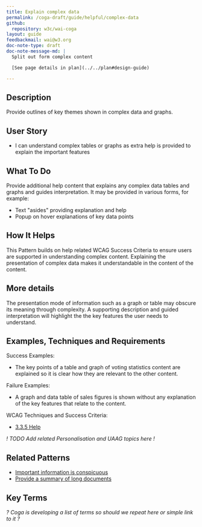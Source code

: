```yaml
---
title: Explain complex data
permalink: /coga-draft/guide/helpful/complex-data
github:
  repository: w3c/wai-coga
layout: guide
feedbackmail: wai@w3.org
doc-note-type: draft
doc-note-message-md: |
  Split out form complex content

  [See page details in plan](../../plan#design-guide)

---
```

## Description

Provide outlines of key themes shown in complex data and graphs.

## User Story

- I can understand complex tables or graphs as extra help is provided to explain the important features

## What To Do

Provide additional help content that explains any complex data tables and graphs and guides interpretation. It may be provided in various forms, for example:

- Text "asides" providing explanation and help
- Popup on hover explanations of key data points

## How It Helps

This Pattern builds on help related WCAG Success Criteria to ensure users are supported in understanding complex content. Explaining the presentation of complex data makes it understandable in the content of the content.

## More details

The presentation mode of information such as a graph or table may obscure its meaning through complexity. A supporting description and guided interpretation will highlight the the key features the user needs to understand.

## Examples, Techniques and Requirements

Success Examples:

- The key points of a table and graph of voting statistics content are explained so it is clear how they are relevant to the other content.

Failure Examples:

- A graph and data table of sales figures is shown without any explanation of the key features that relate to the content.

WCAG Techniques and Success Criteria:

- [3.3.5 Help](https://www.w3.org/WAI/WCAG21/quickref/#help)

*! TODO Add related Personalisation and UAAG topics here !*

## Related Patterns

- [Important information is conspicuous](../findable/conspicuous-primary)
- [Provide a summary of long documents](../clear/summary-text)

## Key Terms

*? Coga is developing a list of terms so should we repeat here or simple link to it ?*